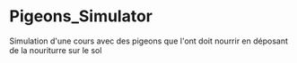# Pigeons_Simulator
Simulation d'une cours avec des pigeons que l'ont doit nourrir en déposant de la nouriturre sur le sol
